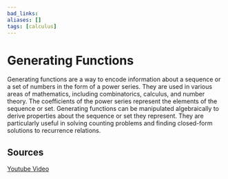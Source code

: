 ```yaml
---
bad_links: 
aliases: []
tags: [calculus]
---
```

# Generating Functions

Generating functions are a way to encode information about a sequence or a set of numbers in the form of a power series. They are used in various areas of mathematics, including combinatorics, calculus, and number theory. The coefficients of the power series represent the elements of the sequence or set. Generating functions can be manipulated algebraically to derive properties about the sequence or set they represent. They are particularly useful in solving counting problems and finding closed-form solutions to recurrence relations.

## Sources

[Youtube Video](https://youtu.be/dLiT9axMDrg)